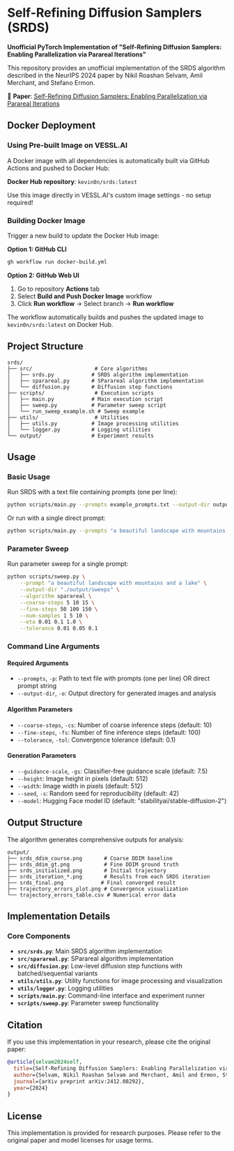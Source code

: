 # Self-Refining Diffusion Samplers (SRDS)

**Unofficial PyTorch Implementation of "Self-Refining Diffusion Samplers: Enabling Parallelization via Parareal Iterations"**

This repository provides an unofficial implementation of the SRDS algorithm described in the NeurIPS 2024 paper by Nikil Roashan Selvam, Amil Merchant, and Stefano Ermon.

📄 **Paper**: [Self-Refining Diffusion Samplers: Enabling Parallelization via Parareal Iterations](https://arxiv.org/abs/2412.08292)

## Docker Deployment

### Using Pre-built Image on VESSL.AI

A Docker image with all dependencies is automatically built via GitHub Actions and pushed to Docker Hub:

**Docker Hub repository**: `kevin0n/srds:latest`

Use this image directly in VESSL.AI's custom image settings - no setup required!

### Building Docker Image

Trigger a new build to update the Docker Hub image:

**Option 1: GitHub CLI**
```bash
gh workflow run docker-build.yml
```

**Option 2: GitHub Web UI**
1. Go to repository **Actions** tab
2. Select **Build and Push Docker Image** workflow
3. Click **Run workflow** → Select branch → **Run workflow**

The workflow automatically builds and pushes the updated image to `kevin0n/srds:latest` on Docker Hub.

## Project Structure

```
srds/
├── src/                    # Core algorithms
│   ├── srds.py            # SRDS algorithm implementation
│   ├── sparareal.py       # SParareal algorithm implementation
│   └── diffusion.py       # Diffusion step functions
├── scripts/                # Execution scripts
│   ├── main.py            # Main execution script
│   ├── sweep.py           # Parameter sweep script
│   └── run_sweep_example.sh # Sweep example
├── utils/                  # Utilities
│   ├── utils.py           # Image processing utilities
│   └── logger.py          # Logging utilities
└── output/                # Experiment results
```

## Usage

### Basic Usage

Run SRDS with a text file containing prompts (one per line):

```bash
python scripts/main.py --prompts example_prompts.txt --output-dir output/my_experiment
```

Or run with a single direct prompt:

```bash
python scripts/main.py --prompts "a beautiful landscape with mountains and a lake" --output-dir output/single_test
```

### Parameter Sweep

Run parameter sweep for a single prompt:

```bash
python scripts/sweep.py \
    --prompt "a beautiful landscape with mountains and a lake" \
    --output-dir "./output/sweeps" \
    --algorithm sparareal \
    --coarse-steps 5 10 15 \
    --fine-steps 50 100 150 \
    --num-samples 1 5 10 \
    --eta 0.01 0.1 1.0 \
    --tolerance 0.01 0.05 0.1
```

### Command Line Arguments

#### Required Arguments
- `--prompts`, `-p`: Path to text file with prompts (one per line) OR direct prompt string
- `--output-dir`, `-o`: Output directory for generated images and analysis

#### Algorithm Parameters
- `--coarse-steps`, `-cs`: Number of coarse inference steps (default: 10)
- `--fine-steps`, `-fs`: Number of fine inference steps (default: 100)
- `--tolerance`, `-tol`: Convergence tolerance (default: 0.1)

#### Generation Parameters  
- `--guidance-scale`, `-gs`: Classifier-free guidance scale (default: 7.5)
- `--height`: Image height in pixels (default: 512)
- `--width`: Image width in pixels (default: 512)
- `--seed`, `-s`: Random seed for reproducibility (default: 42)
- `--model`: Hugging Face model ID (default: "stabilityai/stable-diffusion-2")

## Output Structure

The algorithm generates comprehensive outputs for analysis:

```
output/
├── srds_ddim_course.png       # Coarse DDIM baseline
├── srds_ddim_gt.png           # Fine DDIM ground truth  
├── srds_initialized.png       # Initial trajectory
├── srds_iteration_*.png       # Results from each SRDS iteration
├── srds_final.png            # Final converged result
├── trajectory_errors_plot.png # Convergence visualization
└── trajectory_errors_table.csv # Numerical error data
```

## Implementation Details

### Core Components

- **`src/srds.py`**: Main SRDS algorithm implementation
- **`src/sparareal.py`**: SParareal algorithm implementation
- **`src/diffusion.py`**: Low-level diffusion step functions with batched/sequential variants
- **`utils/utils.py`**: Utility functions for image processing and visualization
- **`utils/logger.py`**: Logging utilities
- **`scripts/main.py`**: Command-line interface and experiment runner
- **`scripts/sweep.py`**: Parameter sweep functionality

## Citation

If you use this implementation in your research, please cite the original paper:

```bibtex
@article{selvam2024self,
  title={Self-Refining Diffusion Samplers: Enabling Parallelization via Parareal Iterations},
  author={Selvam, Nikil Roashan Selvam and Merchant, Amil and Ermon, Stefano},
  journal={arXiv preprint arXiv:2412.08292},
  year={2024}
}
```

## License

This implementation is provided for research purposes. Please refer to the original paper and model licenses for usage terms.
